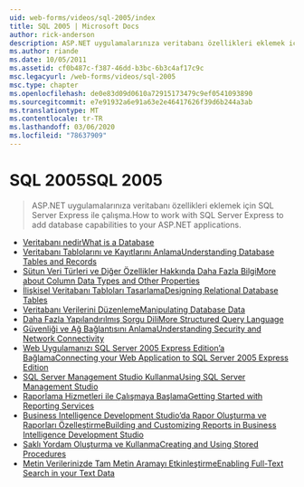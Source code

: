 ```yaml
---
uid: web-forms/videos/sql-2005/index
title: SQL 2005 | Microsoft Docs
author: rick-anderson
description: ASP.NET uygulamalarınıza veritabanı özellikleri eklemek için SQL Server Express ile çalışma.
ms.author: riande
ms.date: 10/05/2011
ms.assetid: cf0b487c-f387-46dd-b3bc-6b3c4af17c9c
msc.legacyurl: /web-forms/videos/sql-2005
msc.type: chapter
ms.openlocfilehash: de0e83d09d0610a72915173479c9ef0541093890
ms.sourcegitcommit: e7e91932a6e91a63e2e46417626f39d6b244a3ab
ms.translationtype: MT
ms.contentlocale: tr-TR
ms.lasthandoff: 03/06/2020
ms.locfileid: "78637909"
---
```

# <a name="sql-2005"></a><span data-ttu-id="bee5d-103">SQL 2005</span><span class="sxs-lookup"><span data-stu-id="bee5d-103">SQL 2005</span></span>

> <span data-ttu-id="bee5d-104">ASP.NET uygulamalarınıza veritabanı özellikleri eklemek için SQL Server Express ile çalışma.</span><span class="sxs-lookup"><span data-stu-id="bee5d-104">How to work with SQL Server Express to add database capabilities to your ASP.NET applications.</span></span>

- [<span data-ttu-id="bee5d-105">Veritabanı nedir</span><span class="sxs-lookup"><span data-stu-id="bee5d-105">What is a Database</span></span>](what-is-a-database.md)
- [<span data-ttu-id="bee5d-106">Veritabanı Tablolarını ve Kayıtlarını Anlama</span><span class="sxs-lookup"><span data-stu-id="bee5d-106">Understanding Database Tables and Records</span></span>](understanding-database-tables-and-records.md)
- [<span data-ttu-id="bee5d-107">Sütun Veri Türleri ve Diğer Özellikler Hakkında Daha Fazla Bilgi</span><span class="sxs-lookup"><span data-stu-id="bee5d-107">More about Column Data Types and Other Properties</span></span>](more-about-column-data-types-and-other-properties.md)
- [<span data-ttu-id="bee5d-108">İlişkisel Veritabanı Tabloları Tasarlama</span><span class="sxs-lookup"><span data-stu-id="bee5d-108">Designing Relational Database Tables</span></span>](designing-relational-database-tables.md)
- [<span data-ttu-id="bee5d-109">Veritabanı Verilerini Düzenleme</span><span class="sxs-lookup"><span data-stu-id="bee5d-109">Manipulating Database Data</span></span>](manipulating-database-data.md)
- [<span data-ttu-id="bee5d-110">Daha Fazla Yapılandırılmış Sorgu Dili</span><span class="sxs-lookup"><span data-stu-id="bee5d-110">More Structured Query Language</span></span>](more-structured-query-language.md)
- [<span data-ttu-id="bee5d-111">Güvenliği ve Ağ Bağlantısını Anlama</span><span class="sxs-lookup"><span data-stu-id="bee5d-111">Understanding Security and Network Connectivity</span></span>](understanding-security-and-network-connectivity.md)
- [<span data-ttu-id="bee5d-112">Web Uygulamanızı SQL Server 2005 Express Edition’a Bağlama</span><span class="sxs-lookup"><span data-stu-id="bee5d-112">Connecting your Web Application to SQL Server 2005 Express Edition</span></span>](connecting-your-web-application-to-sql-server-2005-express-edition.md)
- [<span data-ttu-id="bee5d-113">SQL Server Management Studio Kullanma</span><span class="sxs-lookup"><span data-stu-id="bee5d-113">Using SQL Server Management Studio</span></span>](using-sql-server-management-studio.md)
- [<span data-ttu-id="bee5d-114">Raporlama Hizmetleri ile Çalışmaya Başlama</span><span class="sxs-lookup"><span data-stu-id="bee5d-114">Getting Started with Reporting Services</span></span>](getting-started-with-reporting-services.md)
- [<span data-ttu-id="bee5d-115">Business Intelligence Development Studio’da Rapor Oluşturma ve Raporları Özelleştirme</span><span class="sxs-lookup"><span data-stu-id="bee5d-115">Building and Customizing Reports in Business Intelligence Development Studio</span></span>](building-and-customizing-reports-in-business-intelligence-development-studio.md)
- [<span data-ttu-id="bee5d-116">Saklı Yordam Oluşturma ve Kullanma</span><span class="sxs-lookup"><span data-stu-id="bee5d-116">Creating and Using Stored Procedures</span></span>](creating-and-using-stored-procedures.md)
- [<span data-ttu-id="bee5d-117">Metin Verilerinizde Tam Metin Aramayı Etkinleştirme</span><span class="sxs-lookup"><span data-stu-id="bee5d-117">Enabling Full-Text Search in your Text Data</span></span>](enabling-full-text-search-in-your-text-data.md)
